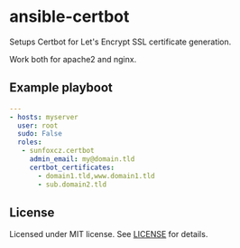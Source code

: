 # ansible-certbot

Setups Certbot for Let's Encrypt SSL certificate generation.

Work both for apache2 and nginx.

## Example playboot

```yaml
---
- hosts: myserver
  user: root
  sudo: False
  roles:
   - sunfoxcz.certbot
     admin_email: my@domain.tld
     certbot_certificates:
       - domain1.tld,www.domain1.tld
       - sub.domain2.tld
```

## License

Licensed under MIT license. See [LICENSE](LICENSE.md) for details.
